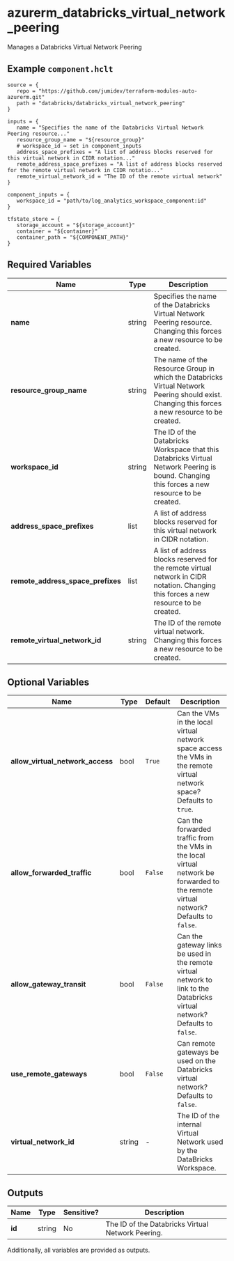 # azurerm_databricks_virtual_network_peering

Manages a Databricks Virtual Network Peering

## Example `component.hclt`

```hcl
source = {
   repo = "https://github.com/jumidev/terraform-modules-auto-azurerm.git"   
   path = "databricks/databricks_virtual_network_peering"   
}

inputs = {
   name = "Specifies the name of the Databricks Virtual Network Peering resource..."   
   resource_group_name = "${resource_group}"   
   # workspace_id → set in component_inputs
   address_space_prefixes = "A list of address blocks reserved for this virtual network in CIDR notation..."   
   remote_address_space_prefixes = "A list of address blocks reserved for the remote virtual network in CIDR notatio..."   
   remote_virtual_network_id = "The ID of the remote virtual network"   
}

component_inputs = {
   workspace_id = "path/to/log_analytics_workspace_component:id"   
}

tfstate_store = {
   storage_account = "${storage_account}"   
   container = "${container}"   
   container_path = "${COMPONENT_PATH}"   
}

```

## Required Variables

| Name | Type |  Description |
| ---- | --------- |  ----------- |
| **name** | string |  Specifies the name of the Databricks Virtual Network Peering resource. Changing this forces a new resource to be created. | 
| **resource_group_name** | string |  The name of the Resource Group in which the Databricks Virtual Network Peering should exist. Changing this forces a new resource to be created. | 
| **workspace_id** | string |  The ID of the Databricks Workspace that this Databricks Virtual Network Peering is bound. Changing this forces a new resource to be created. | 
| **address_space_prefixes** | list |  A list of address blocks reserved for this virtual network in CIDR notation. | 
| **remote_address_space_prefixes** | list |  A list of address blocks reserved for the remote virtual network in CIDR notation. Changing this forces a new resource to be created. | 
| **remote_virtual_network_id** | string |  The ID of the remote virtual network. Changing this forces a new resource to be created. | 

## Optional Variables

| Name | Type |  Default  |  Description |
| ---- | --------- |  ----------- | ----------- |
| **allow_virtual_network_access** | bool |  `True`  |  Can the VMs in the local virtual network space access the VMs in the remote virtual network space? Defaults to `true`. | 
| **allow_forwarded_traffic** | bool |  `False`  |  Can the forwarded traffic from the VMs in the local virtual network be forwarded to the remote virtual network? Defaults to `false`. | 
| **allow_gateway_transit** | bool |  `False`  |  Can the gateway links be used in the remote virtual network to link to the Databricks virtual network? Defaults to `false`. | 
| **use_remote_gateways** | bool |  `False`  |  Can remote gateways be used on the Databricks virtual network? Defaults to `false`. | 
| **virtual_network_id** | string |  -  |  The ID of the internal Virtual Network used by the DataBricks Workspace. | 



## Outputs

| Name | Type | Sensitive? | Description |
| ---- | ---- | --------- | --------- |
| **id** | string | No  | The ID of the Databricks Virtual Network Peering. | 

Additionally, all variables are provided as outputs.
